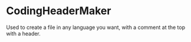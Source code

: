 # CodingHeaderMaker
Used to create a file in any language you want, with a comment at the top with a header.

